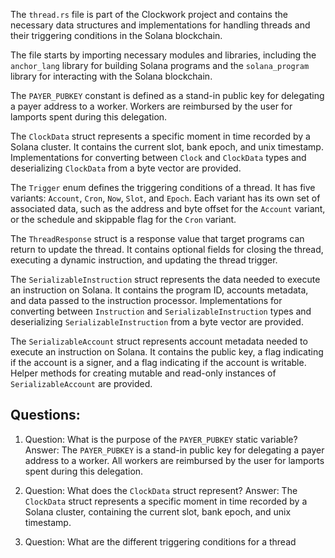 The `thread.rs` file is part of the Clockwork project and contains the necessary data structures and implementations for handling threads and their triggering conditions in the Solana blockchain.

The file starts by importing necessary modules and libraries, including the `anchor_lang` library for building Solana programs and the `solana_program` library for interacting with the Solana blockchain.

The `PAYER_PUBKEY` constant is defined as a stand-in public key for delegating a payer address to a worker. Workers are reimbursed by the user for lamports spent during this delegation.

The `ClockData` struct represents a specific moment in time recorded by a Solana cluster. It contains the current slot, bank epoch, and unix timestamp. Implementations for converting between `Clock` and `ClockData` types and deserializing `ClockData` from a byte vector are provided.

The `Trigger` enum defines the triggering conditions of a thread. It has five variants: `Account`, `Cron`, `Now`, `Slot`, and `Epoch`. Each variant has its own set of associated data, such as the address and byte offset for the `Account` variant, or the schedule and skippable flag for the `Cron` variant.

The `ThreadResponse` struct is a response value that target programs can return to update the thread. It contains optional fields for closing the thread, executing a dynamic instruction, and updating the thread trigger.

The `SerializableInstruction` struct represents the data needed to execute an instruction on Solana. It contains the program ID, accounts metadata, and data passed to the instruction processor. Implementations for converting between `Instruction` and `SerializableInstruction` types and deserializing `SerializableInstruction` from a byte vector are provided.

The `SerializableAccount` struct represents account metadata needed to execute an instruction on Solana. It contains the public key, a flag indicating if the account is a signer, and a flag indicating if the account is writable. Helper methods for creating mutable and read-only instances of `SerializableAccount` are provided.
## Questions: 
 1. Question: What is the purpose of the `PAYER_PUBKEY` static variable?
   Answer: The `PAYER_PUBKEY` is a stand-in public key for delegating a payer address to a worker. All workers are reimbursed by the user for lamports spent during this delegation.

2. Question: What does the `ClockData` struct represent?
   Answer: The `ClockData` struct represents a specific moment in time recorded by a Solana cluster, containing the current slot, bank epoch, and unix timestamp.

3. Question: What are the different triggering conditions for a thread